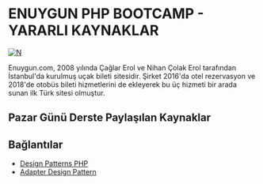 # ENUYGUN PHP BOOTCAMP - YARARLI KAYNAKLAR
[![N](https://cdn2.enuygun.com/media/lib/uploads/image/logo-kaynagi-33816.jpeg)](https://github.com/EnUygunPatikaBootCamp)

Enuygun.com, 2008 yılında Çağlar Erol ve Nihan Çolak Erol tarafından İstanbul'da kurulmuş uçak bileti sitesidir. Şirket 2016'da otel rezervasyon ve 2018'de otobüs bileti hizmetlerini de ekleyerek bu üç hizmeti bir arada sunan ilk Türk sitesi olmuştur. 


## Pazar Günü Derste Paylaşılan Kaynaklar

## Bağlantılar

- [Design Patterns PHP](https://refactoring.guru/design-patterns/adapter)
- [Adapter Design Pattern](https://www.w3programmers.com/adapter-design-pattern-in-php/)

